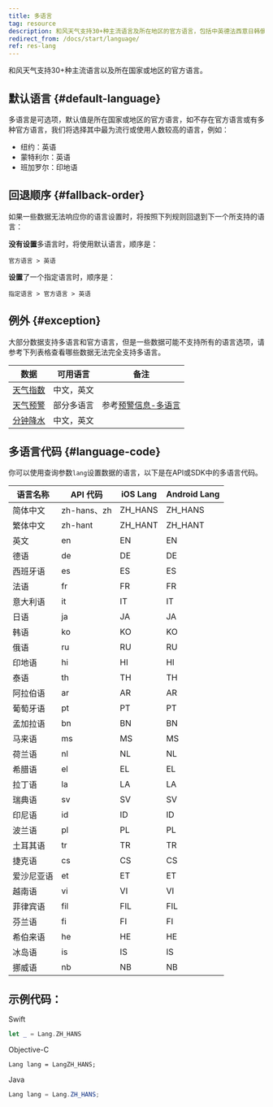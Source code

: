 ```yaml
---
title: 多语言
tag: resource
description: 和风天气支持30+种主流语言及所在地区的官方语言，包括中英德法西意日韩俄泰等多语言，你可以使用lang参数随时调用。
redirect_from: /docs/start/language/
ref: res-lang
---
```


和风天气支持30+种主流语言以及所在国家或地区的官方语言。

## 默认语言 {#default-language}

多语言是可选项，默认值是所在国家或地区的官方语言，如不存在官方语言或有多种官方语言，我们将选择其中最为流行或使用人数较高的语言，例如：

- 纽约：英语
- 蒙特利尔：英语
- 班加罗尔：印地语

## 回退顺序 {#fallback-order}

如果一些数据无法响应你的语言设置时，将按照下列规则回退到下一个所支持的语言：

**没有设置**多语言时，将使用默认语言，顺序是：

```
官方语言 > 英语
```

**设置**了一个指定语言时，顺序是：

```
指定语言 > 官方语言 > 英语
```

## 例外 {#exception}

大部分数据支持多语言和官方语言，但是一些数据可能不支持所有的语言选项，请参考下列表格查看哪些数据无法完全支持多语言。

| 数据  | 可用语言 | 备注  |
| --- | --- | --- |
| [天气指数](/docs/api/indices/) | 中文，英文 |     |
| [天气预警](/docs/api/warning/) | 部分多语言 | 参考[预警信息-多语言](/docs/resource/warning-info/#supported-language) |
| [分钟降水](/docs/api/minutely/minutely-precipitation/) | 中文，英文 |     |


## 多语言代码 {#language-code}

你可以使用查询参数`lang`设置数据的语言，以下是在API或SDK中的多语言代码。

| 语言名称  | API 代码        | iOS Lang  | Android Lang | 
| ---------- | -------------|-------------- | -------- |
| 简体中文    | zh-hans、zh   | ZH_HANS      | ZH_HANS  |
| 繁体中文    | zh-hant       | ZH_HANT      | ZH_HANT  |
| 英文       | en            | EN           | EN    |
| 德语       | de            | DE           | DE    |
| 西班牙语    | es            | ES           | ES   |
| 法语       | fr            | FR           | FR    |
| 意大利语    | it            | IT           | IT    |
| 日语       | ja            | JA           | JA    |
| 韩语       | ko            | KO           | KO    |
| 俄语       | ru            | RU           | RU    |
| 印地语     | hi            | HI           | HI    |
| 泰语       | th            | TH           | TH     |
| 阿拉伯语   | ar            | AR           | AR       |
| 葡萄牙语   | pt            | PT           | PT       |
| 孟加拉语   | bn            | BN           | BN       |
| 马来语     | ms            | MS           | MS       |
| 荷兰语     | nl            | NL           | NL       |
| 希腊语     | el            | EL           | EL       |
| 拉丁语     | la            | LA           | LA       |
| 瑞典语     | sv            | SV           | SV       |
| 印尼语     | id            | ID           | ID       |
| 波兰语     | pl            | PL           | PL       |
| 土耳其语   | tr            | TR           | TR       |
| 捷克语     | cs            | CS           | CS       |
| 爱沙尼亚语  | et            | ET          | ET       |
| 越南语     | vi            | VI           | VI       |
| 菲律宾语   | fil           | FIL          | FIL     |
| 芬兰语     | fi            | FI           | FI       |
| 希伯来语   | he            | HE           | HE       |
| 冰岛语     | is            | IS           | IS       |
| 挪威语     | nb            | NB           | NB       |


## 示例代码：

Swift
```swift
let _ = Lang.ZH_HANS
```

Objective-C
```objc
Lang lang = LangZH_HANS; 
```

Java
```java
Lang lang = Lang.ZH_HANS; 
```
